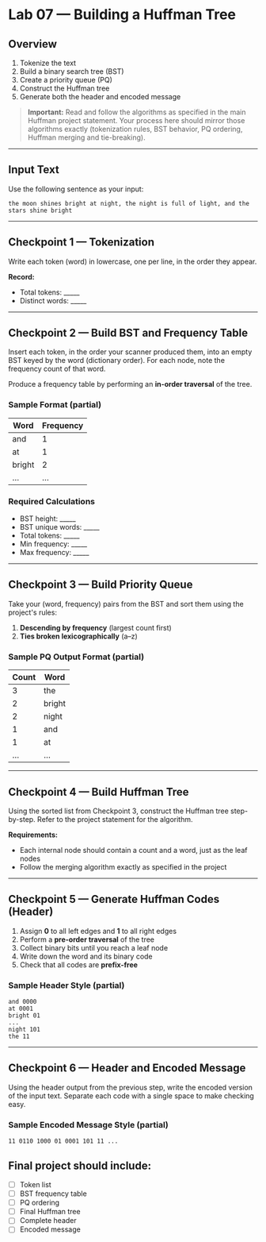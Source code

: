 # Lab 07 — Building a Huffman Tree

## Overview

1. Tokenize the text
2. Build a binary search tree (BST)
3. Create a priority queue (PQ)
4. Construct the Huffman tree
5. Generate both the header and encoded message

> **Important:** Read and follow the algorithms as specified in the main Huffman project statement. Your process here should mirror those algorithms exactly (tokenization rules, BST behavior, PQ ordering, Huffman merging and tie-breaking).

---

## Input Text

Use the following sentence as your input:

```
the moon shines bright at night, the night is full of light, and the stars shine bright
```

---

## Checkpoint 1 — Tokenization

Write each token (word) in lowercase, one per line, in the order they appear.

**Record:**
- Total tokens: _____
- Distinct words: _____

---

## Checkpoint 2 — Build BST and Frequency Table

Insert each token, in the order your scanner produced them, into an empty BST keyed by the word (dictionary order). For each node, note the frequency count of that word.

Produce a frequency table by performing an **in-order traversal** of the tree.

### Sample Format (partial)

| Word | Frequency |
|------|-----------|
| and | 1 |
| at | 1 |
| bright | 2 |
| … | … |

### Required Calculations

- BST height: _____
- BST unique words: _____
- Total tokens: _____
- Min frequency: _____
- Max frequency: _____

---

## Checkpoint 3 — Build Priority Queue

Take your (word, frequency) pairs from the BST and sort them using the project's rules:

1. **Descending by frequency** (largest count first)
2. **Ties broken lexicographically** (a–z)

### Sample PQ Output Format (partial)

| Count | Word |
|-------|------|
| 3 | the |
| 2 | bright |
| 2 | night |
| 1 | and |
| 1 | at |
| … | … |

---

## Checkpoint 4 — Build Huffman Tree

Using the sorted list from Checkpoint 3, construct the Huffman tree step-by-step. Refer to the project statement for the algorithm.

**Requirements:**
- Each internal node should contain a count and a word, just as the leaf nodes
- Follow the merging algorithm exactly as specified in the project

---

## Checkpoint 5 — Generate Huffman Codes (Header)

1. Assign **0** to all left edges and **1** to all right edges
2. Perform a **pre-order traversal** of the tree
3. Collect binary bits until you reach a leaf node
4. Write down the word and its binary code
5. Check that all codes are **prefix-free**

### Sample Header Style (partial)

```
and 0000
at 0001
bright 01
...
night 101
the 11
```

---

## Checkpoint 6 — Header and Encoded Message

Using the header output from the previous step, write the encoded version of the input text. Separate each code with a single space to make checking easy.

### Sample Encoded Message Style (partial)

```
11 0110 1000 01 0001 101 11 ...
```

## Final project should include:
- [ ] Token list
- [ ] BST frequency table
- [ ] PQ ordering
- [ ] Final Huffman tree
- [ ] Complete header
- [ ] Encoded message

